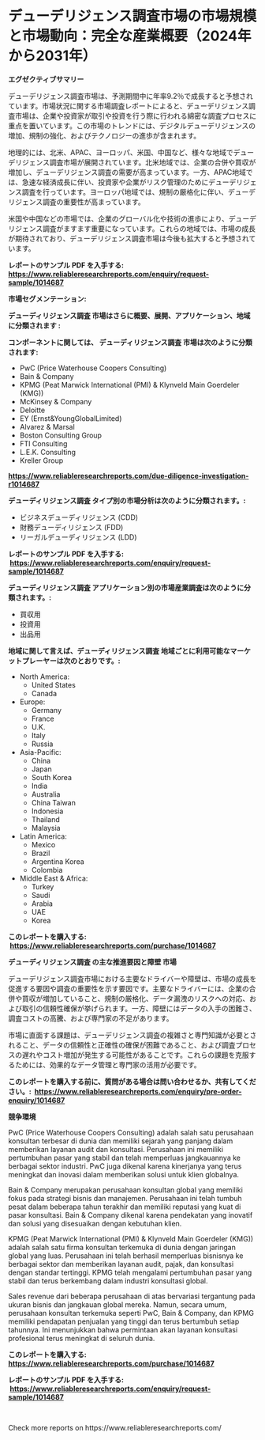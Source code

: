 <p><h1>デューデリジェンス調査市場の市場規模と市場動向：完全な産業概要（2024年から2031年）</h1></p><p><strong>エグゼクティブサマリー</strong></p>
<p><p>デューデリジェンス調査市場は、予測期間中に年率9.2％で成長すると予想されています。市場状況に関する市場調査レポートによると、デューデリジェンス調査市場は、企業や投資家が取引や投資を行う際に行われる綿密な調査プロセスに重点を置いています。この市場のトレンドには、デジタルデューデリジェンスの増加、規制の強化、およびテクノロジーの進歩が含まれます。</p><p>地理的には、北米、APAC、ヨーロッパ、米国、中国など、様々な地域でデューデリジェンス調査市場が展開されています。北米地域では、企業の合併や買収が増加し、デューデリジェンス調査の需要が高まっています。一方、APAC地域では、急速な経済成長に伴い、投資家や企業がリスク管理のためにデューデリジェンス調査を行っています。ヨーロッパ地域では、規制の厳格化に伴い、デューデリジェンス調査の重要性が高まっています。</p><p>米国や中国などの市場では、企業のグローバル化や技術の進歩により、デューデリジェンス調査がますます重要になっています。これらの地域では、市場の成長が期待されており、デューデリジェンス調査市場は今後も拡大すると予想されています。</p></p>
<p><strong>レポートのサンプル PDF を入手する: <a href="https://www.reliableresearchreports.com/enquiry/request-sample/1014687">https://www.reliableresearchreports.com/enquiry/request-sample/1014687</a></strong></p>
<p><strong>市場セグメンテーション:</strong></p>
<p><strong> デューディリジェンス調査 市場はさらに概要、展開、アプリケーション、地域に分類されます :</strong></p>
<p><strong>コンポーネントに関しては、 デューディリジェンス調査 市場は次のように分類されます: &nbsp;</strong></p>
<p><ul><li>PwC (Price Waterhouse Coopers Consulting)</li><li>Bain & Company</li><li>KPMG (Peat Marwick International (PMI) & Klynveld Main Goerdeler (KMG))</li><li>McKinsey & Company</li><li>Deloitte</li><li>EY (Ernst&YoungGlobalLimited)</li><li>Alvarez & Marsal</li><li>Boston Consulting Group</li><li>FTI Consulting</li><li>L.E.K. Consulting</li><li>Kreller Group</li></ul></p>
<p><strong><a href="https://www.reliableresearchreports.com/due-diligence-investigation-r1014687">https://www.reliableresearchreports.com/due-diligence-investigation-r1014687</a></strong></p>
<p><strong> デューディリジェンス調査 タイプ別の市場分析は次のように分類されます。:</strong></p>
<p><ul><li>ビジネスデューディリジェンス (CDD)</li><li>財務デューディリジェンス (FDD)</li><li>リーガルデューディリジェンス (LDD)</li></ul></p>
<p><strong>レポートのサンプル PDF を入手する: &nbsp;<a href="https://www.reliableresearchreports.com/enquiry/request-sample/1014687">https://www.reliableresearchreports.com/enquiry/request-sample/1014687</a></strong></p>
<p><strong> デューディリジェンス調査 アプリケーション別の市場産業調査は次のように分類されます。:</strong></p>
<p><ul><li>買収用</li><li>投資用</li><li>出品用</li></ul></p>
<p><strong>地域に関して言えば、デューディリジェンス調査 地域ごとに利用可能なマーケットプレーヤーは次のとおりです。:</strong></p>
<p><ul>
    <li>
        North America:
        <ul>
            <li>United States</li>
            <li>Canada</li>
        </ul>
    </li>
    <li>
        Europe:
        <ul>
            <li>Germany</li>
            <li>France</li>
            <li>U.K.</li>
            <li>Italy</li>
            <li>Russia</li>
        </ul>
    </li>
    <li>
        Asia-Pacific:
        <ul>
            <li>China</li>
            <li>Japan</li>
            <li>South Korea</li>
            <li>India</li>
            <li>Australia</li>
            <li>China Taiwan</li>
            <li>Indonesia</li>
            <li>Thailand</li>
            <li>Malaysia</li>
        </ul>
    </li>
    <li>
        Latin America:
        <ul>
            <li>Mexico</li>
            <li>Brazil</li>
            <li>Argentina Korea</li>
            <li>Colombia</li>
        </ul>
    </li>
    <li>
        Middle East & Africa:
        <ul>
            <li>Turkey</li>
            <li>Saudi</li>
            <li>Arabia</li>
            <li>UAE</li>
            <li>Korea</li>
        </ul>
    </li>
    </ul></p>
<p><strong>このレポートを購入する: &nbsp;<a href="https://www.reliableresearchreports.com/purchase/1014687">https://www.reliableresearchreports.com/purchase/1014687</a></strong></p>
<p><strong>デューディリジェンス調査 の主な推進要因と障壁 市場</strong></p>
<p><p>デューデリジェンス調査市場における主要なドライバーや障壁は、市場の成長を促進する要因や調査の重要性を示す要因です。主要なドライバーには、企業の合併や買収が増加していること、規制の厳格化、データ漏洩のリスクへの対応、および取引の信頼性確保が挙げられます。一方、障壁にはデータの入手の困難さ、調査コストの高騰、および専門家の不足があります。</p><p>市場に直面する課題は、デューデリジェンス調査の複雑さと専門知識が必要とされること、データの信頼性と正確性の確保が困難であること、および調査プロセスの遅れやコスト増加が発生する可能性があることです。これらの課題を克服するためには、効果的なデータ管理と専門家の活用が必要です。</p></p>
<p><strong>このレポートを購入する前に、質問がある場合は問い合わせるか、共有してください。:&nbsp; <a href="https://www.reliableresearchreports.com/enquiry/pre-order-enquiry/1014687">https://www.reliableresearchreports.com/enquiry/pre-order-enquiry/1014687</a></strong></p>
<p><strong>競争環境</strong></p>
<p><p>PwC (Price Waterhouse Coopers Consulting) adalah salah satu perusahaan konsultan terbesar di dunia dan memiliki sejarah yang panjang dalam memberikan layanan audit dan konsultasi. Perusahaan ini memiliki pertumbuhan pasar yang stabil dan telah memperluas jangkauannya ke berbagai sektor industri. PwC juga dikenal karena kinerjanya yang terus meningkat dan inovasi dalam memberikan solusi untuk klien globalnya.</p><p>Bain & Company merupakan perusahaan konsultan global yang memiliki fokus pada strategi bisnis dan manajemen. Perusahaan ini telah tumbuh pesat dalam beberapa tahun terakhir dan memiliki reputasi yang kuat di pasar konsultasi. Bain & Company dikenal karena pendekatan yang inovatif dan solusi yang disesuaikan dengan kebutuhan klien.</p><p>KPMG (Peat Marwick International (PMI) & Klynveld Main Goerdeler (KMG)) adalah salah satu firma konsultan terkemuka di dunia dengan jaringan global yang luas. Perusahaan ini telah berhasil memperluas bisnisnya ke berbagai sektor dan memberikan layanan audit, pajak, dan konsultasi dengan standar tertinggi. KPMG telah mengalami pertumbuhan pasar yang stabil dan terus berkembang dalam industri konsultasi global.</p><p>Sales revenue dari beberapa perusahaan di atas bervariasi tergantung pada ukuran bisnis dan jangkauan global mereka. Namun, secara umum, perusahaan konsultan terkemuka seperti PwC, Bain & Company, dan KPMG memiliki pendapatan penjualan yang tinggi dan terus bertumbuh setiap tahunnya. Ini menunjukkan bahwa permintaan akan layanan konsultasi profesional terus meningkat di seluruh dunia.</p></p>
<p><strong>このレポートを購入する: &nbsp; <a href="https://www.reliableresearchreports.com/purchase/1014687">https://www.reliableresearchreports.com/purchase/1014687</a></strong></p>
<p><strong>レポートのサンプル PDF を入手する: &nbsp;<a href="https://www.reliableresearchreports.com/enquiry/request-sample/1014687">https://www.reliableresearchreports.com/enquiry/request-sample/1014687</a></strong><strong></strong></p>
<p>&nbsp;</p>
<p>Check more reports on https://www.reliableresearchreports.com/</p>